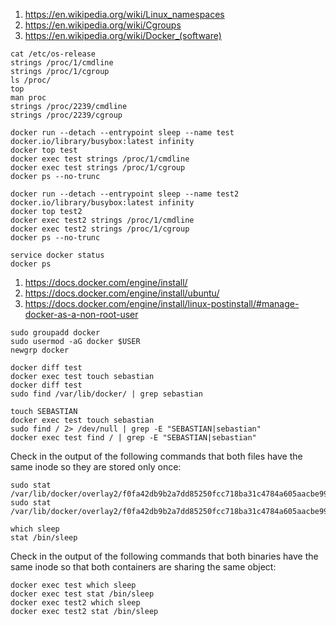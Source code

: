 1. https://en.wikipedia.org/wiki/Linux_namespaces
2. https://en.wikipedia.org/wiki/Cgroups
3. https://en.wikipedia.org/wiki/Docker_(software)
```
cat /etc/os-release
strings /proc/1/cmdline
strings /proc/1/cgroup
ls /proc/
top
man proc
strings /proc/2239/cmdline
strings /proc/2239/cgroup
```
```
docker run --detach --entrypoint sleep --name test docker.io/library/busybox:latest infinity
docker top test
docker exec test strings /proc/1/cmdline
docker exec test strings /proc/1/cgroup
docker ps --no-trunc
```
```
docker run --detach --entrypoint sleep --name test2 docker.io/library/busybox:latest infinity
docker top test2
docker exec test2 strings /proc/1/cmdline
docker exec test2 strings /proc/1/cgroup
docker ps --no-trunc
```
```
service docker status
docker ps
```
1. https://docs.docker.com/engine/install/
2. https://docs.docker.com/engine/install/ubuntu/
3. https://docs.docker.com/engine/install/linux-postinstall/#manage-docker-as-a-non-root-user
```
sudo groupadd docker
sudo usermod -aG docker $USER
newgrp docker
```
```
docker diff test
docker exec test touch sebastian
docker diff test
sudo find /var/lib/docker/ | grep sebastian
```
```
touch SEBASTIAN
docker exec test touch sebastian
sudo find / 2> /dev/null | grep -E "SEBASTIAN|sebastian"
docker exec test find / | grep -E "SEBASTIAN|sebastian"
```
Check in the output of the following commands that both files have the same inode so they are stored only once:
```
sudo stat /var/lib/docker/overlay2/f0fa42db9b2a7dd85250fcc718ba31c4784a605aacbe99b325ff89dc9408ce6f/diff/sebastian
sudo stat /var/lib/docker/overlay2/f0fa42db9b2a7dd85250fcc718ba31c4784a605aacbe99b325ff89dc9408ce6f/merged/sebastian
```
```
which sleep
stat /bin/sleep
```
Check in the output of the following commands that both binaries have the same inode so that both containers are sharing the same object:
```
docker exec test which sleep
docker exec test stat /bin/sleep
docker exec test2 which sleep
docker exec test2 stat /bin/sleep
```
